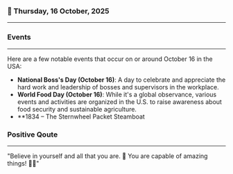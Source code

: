### 📅 Thursday, 16 October, 2025
------
### Events
------
Here are a few notable events that occur on or around October 16 in the USA:

- **National Boss's Day (October 16)**: A day to celebrate and appreciate the hard work and leadership of bosses and supervisors in the workplace.
- **World Food Day (October 16)**: While it's a global observance, various events and activities are organized in the U.S. to raise awareness about food security and sustainable agriculture.
- **1834 – The Sternwheel Packet Steamboat
### Positive Qoute
------
"Believe in yourself and all that you are. 🌟 You are capable of amazing things! 🌈✨"
